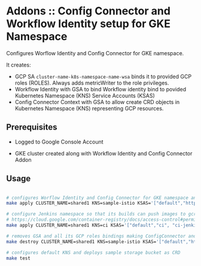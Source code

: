# Addons :: Config Connector and Workflow Identity setup for GKE Namespace

Configures Worflow Identity and Config Connector for GKE namespace.

It creates:

* GCP SA `cluster-name-k8s-namespace-name-wsa` binds it to provided GCP roles (ROLES). Always adds metricWriter to the role privileges.
* Workflow Identity with GSA to bind Workflow identity bind to povided Kubernetes Namespace (KNS) Service Accounts (KSAS)
* Config Connector Context with GSA to allow create CRD objects in Kubernetes Namespace (KNS) representing GCP resources.

## Prerequisites

* Logged to Google Console Account

* GKE cluster created along with Workflow Identity and Config Connector Addon

## Usage

```bash

# configures Worflow Identity and Config Connector for GKE namespace and its service accounts
make apply CLUSTER_NAME=shared1 KNS=sample-istio KSAS='["default","httpbin"]'

# configure Jenkins namespace so that its builds can push images to gcr.io/ownProject
# https://cloud.google.com/container-registry/docs/access-control#permissions_and_roles
make apply CLUSTER_NAME=shared1 KNS=ci KSAS='["default","ci", "ci-jenkins"]' ROLES='["roles/storage.admin"]'

# removes GSA and all its GCP roles bindings making ConfigConnector and Workflow Identity disabled for KNS and KSAs
make destroy CLUSTER_NAME=shared1 KNS=sample-istio KSAS='["default","httpbin"]'

# configures default KNS and deploys sample storage bucket as CRD
make test
```
